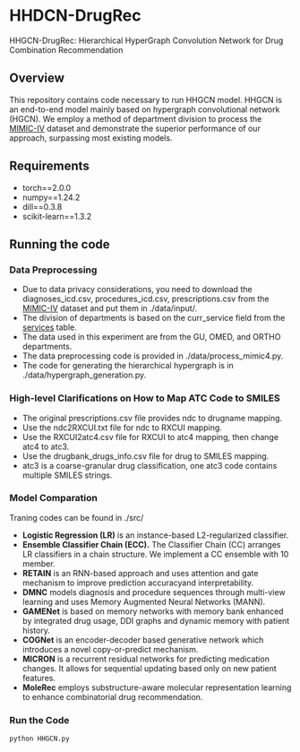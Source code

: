 # HHDCN-DrugRec
HHGCN-DrugRec: Hierarchical HyperGraph Convolution Network for Drug Combination Recommendation

## Overview
This repository contains code necessary to run HHGCN model. HHGCN is an end-to-end model mainly based on hypergraph convolutional network (HGCN). We employ a method of department division to process the [MIMIC-IV](https://mimic.mit.edu/docs/iv/modules/hosp/) dataset and demonstrate
the superior performance of our approach, surpassing most existing models.

## Requirements
- torch==2.0.0
- numpy==1.24.2
- dill==0.3.8
- scikit-learn==1.3.2

## Running the code

### Data Preprocessing
- Due to data privacy considerations, you need to download the diagnoses_icd.csv, procedures_icd.csv, prescriptions.csv from the [MIMIC-IV](https://mimic.mit.edu/docs/iv/modules/hosp/) dataset and put them in ./data/input/.
- The division of departments is based on the curr_service field from the [services](https://mimic.mit.edu/docs/iv/modules/hosp/services/) table.
- The data used in this experiment are from the GU, OMED, and ORTHO departments.
- The data preprocessing code is provided in ./data/process_mimic4.py.
- The code for generating the hierarchical hypergraph is in ./data/hypergraph_generation.py.

### High-level Clarifications on How to Map ATC Code to SMILES
- The original prescriptions.csv file provides ndc to drugname mapping.
- Use the ndc2RXCUI.txt file for ndc to RXCUI mapping.
- Use the RXCUI2atc4.csv file for RXCUI to atc4 mapping, then change atc4 to atc3.
- Use the drugbank_drugs_info.csv file for drug to SMILES mapping.
- atc3 is a coarse-granular drug classification, one atc3 code contains multiple SMILES strings.

### Model Comparation
Traning codes can be found in ./src/
- **Logistic Regression (LR)** is an instance-based L2-regularized classifier.
- **Ensemble Classifier Chain (ECC).** The Classifier Chain (CC) arranges LR classifiers in a chain structure. We implement a CC ensemble with 10 member.
- **RETAIN** is an RNN-based approach and uses attention and gate mechanism to improve prediction accuracyand interpretability.
- **DMNC** models diagnosis and procedure sequences through multi-view learning and uses Memory Augmented Neural Networks (MANN).
- **GAMENet** is based on memory networks with memory bank enhanced by integrated drug usage, DDI graphs and dynamic memory with patient history.
- **COGNet** is an encoder-decoder based generative network which introduces a novel copy-or-predict mechanism.
- **MICRON** is a recurrent residual networks for predicting medication changes. It allows for sequential updating based only on new patient features.
- **MoleRec** employs substructure-aware molecular representation learning to enhance combinatorial drug recommendation.

### Run the Code
```python
python HHGCN.py
```